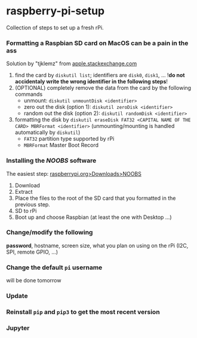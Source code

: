 # raspberry-pi-setup

Collection of steps to set up a fresh rPi.

### Formatting a Raspbian SD card on MacOS can be a pain in the ass
Solution by "tjklemz" from [apple.stackexchange.com](https://apple.stackexchange.com/a/329075/334048)

1. find the card by `diskutil list`; identifiers are `disk0`, `disk1`, ...
!**do not accidentaly write the wrong identifier in the following steps**!
2. (OPTIONAL) completely remove the data from the card by the following commands
    - unmount: `diskutil unmountDisk <identifier>`
    - zero out the disk (option 1): `diskutil zeroDisk <identifier>`
    - random out the disk (option 2): `diskutil randomDisk <identifier>`
3. formatting the disk by `diskutil eraseDisk FAT32 <CAPITAL NAME OF THE CARD> MBRFormat <identifier>` (unmounting/mounting is handled automatically by `diskutil`)
    - `FAT32` partition type supported by rPi
    - `MBRFormat` Master Boot Record

### Installing the *NOOBS* software
The easiest step: [raspberrypi.org>Downloads>NOOBS](https://www.raspberrypi.org/downloads/noobs/)
1. Download
2. Extract
3. Place the files to the root of the SD card that you formatted in the previous step.
4. SD to rPi
5. Boot up and choose Raspbian (at least the one with Desktop ...)

### Change/modify the following
**password**, hostname, screen size, what you plan on using on the rPi (I2C, SPI, remote GPIO, ...)

### Change the default `pi` username
will be done tomorrow

### Update

### Reinstall `pip` and `pip3` to get the most recent version

### Jupyter
